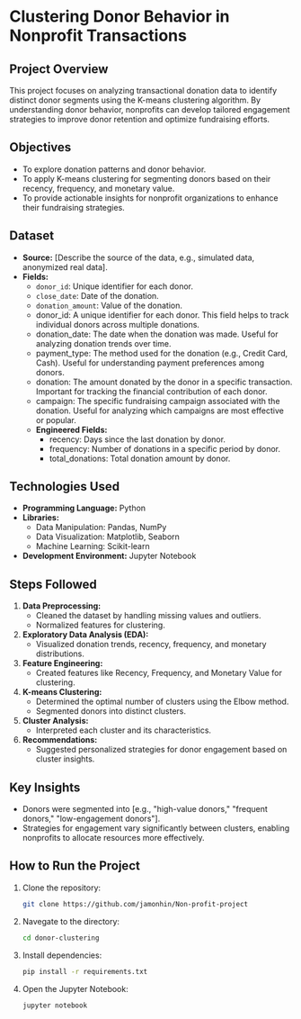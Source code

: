 # Clustering Donor Behavior in Nonprofit Transactions

## Project Overview
This project focuses on analyzing transactional donation data to identify distinct donor segments using the K-means clustering algorithm. By understanding donor behavior, nonprofits can develop tailored engagement strategies to improve donor retention and optimize fundraising efforts.

## Objectives
- To explore donation patterns and donor behavior.
- To apply K-means clustering for segmenting donors based on their recency, frequency, and monetary value.
- To provide actionable insights for nonprofit organizations to enhance their fundraising strategies.

## Dataset
- **Source:** [Describe the source of the data, e.g., simulated data, anonymized real data].
- **Fields:**
  - `donor_id`: Unique identifier for each donor.
  - `close_date`: Date of the donation.
  - `donation_amount`: Value of the donation.
  - donor_id: A unique identifier for each donor. This field helps to track individual donors across multiple donations.
  - donation_date: The date when the donation was made. Useful for analyzing donation trends over time.
  - payment_type: The method used for the donation (e.g., Credit Card, Cash). Useful for understanding payment preferences among donors.
  - donation: The amount donated by the donor in a specific transaction. Important for tracking the financial contribution of each donor.
  - campaign: The specific fundraising campaign associated with the donation. Useful for analyzing which campaigns are most effective or popular.
  - **Engineered Fields:**
    - recency: Days since the last donation by donor.
    - frequency: Number of donations in a specific period by donor.
    - total_donations: Total donation amount by donor.

## Technologies Used
- **Programming Language:** Python
- **Libraries:**
  - Data Manipulation: Pandas, NumPy
  - Data Visualization: Matplotlib, Seaborn
  - Machine Learning: Scikit-learn
- **Development Environment:** Jupyter Notebook

## Steps Followed
1. **Data Preprocessing:**
   - Cleaned the dataset by handling missing values and outliers.
   - Normalized features for clustering.
2. **Exploratory Data Analysis (EDA):**
   - Visualized donation trends, recency, frequency, and monetary distributions.
3. **Feature Engineering:**
   - Created features like Recency, Frequency, and Monetary Value for clustering.
4. **K-means Clustering:**
   - Determined the optimal number of clusters using the Elbow method.
   - Segmented donors into distinct clusters.
5. **Cluster Analysis:**
   - Interpreted each cluster and its characteristics.
6. **Recommendations:**
   - Suggested personalized strategies for donor engagement based on cluster insights.

## Key Insights
- Donors were segmented into [e.g., "high-value donors," "frequent donors," "low-engagement donors"].
- Strategies for engagement vary significantly between clusters, enabling nonprofits to allocate resources more effectively.

## How to Run the Project
1. Clone the repository:
   ```bash
   git clone https://github.com/jamonhin/Non-profit-project

2. Navegate to the directory:
    ```bash
    cd donor-clustering

3. Install dependencies:
    ```bash
    pip install -r requirements.txt

4.	Open the Jupyter Notebook:
    ```bash
    jupyter notebook
